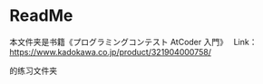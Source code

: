 # ReadMe

本文件夹是书籍《プログラミングコンテスト AtCoder 入門》　 Link：https://www.kadokawa.co.jp/product/321904000758/

的练习文件夹
